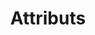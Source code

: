 ---
title: Attributs
permalink: /diagrammes-de-classes/#attributs
nav_order: 2
parent: Diagrammes de classes
---